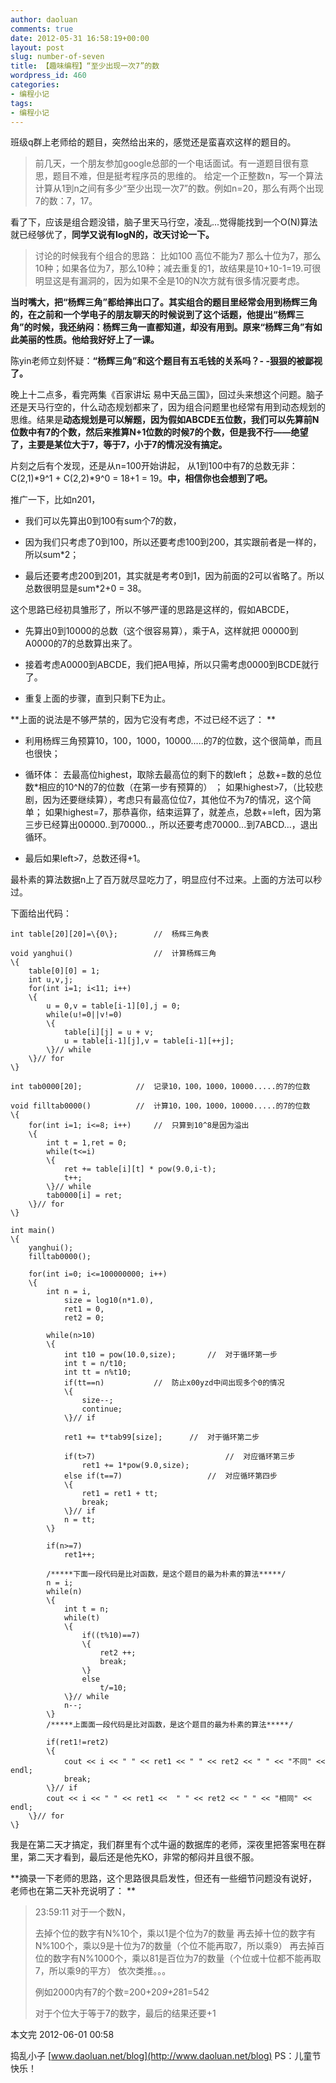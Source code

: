 ```yaml
---
author: daoluan
comments: true
date: 2012-05-31 16:58:19+00:00
layout: post
slug: number-of-seven
title: 【趣味编程】“至少出现一次7”的数
wordpress_id: 460
categories:
- 编程小记
tags:
- 编程小记
---
```


班级q群上老师给的题目，突然给出来的，感觉还是蛮喜欢这样的题目的。


<blockquote>前几天，一个朋友参加google总部的一个电话面试。有一道题目很有意思，题目不难，但是挺考程序员的思维的。
给定一个正整数n，写一个算法计算从1到n之间有多少“至少出现一次7”的数。例如n=20，那么有两个出现7的数：7，17。</blockquote>


<!-- more -->

看了下，应该是组合题没错，脑子里天马行空，凌乱...觉得能找到一个O(N)算法就已经够优了，**同学又说有logN的，改天讨论一下。**


<blockquote>讨论的时候我有个组合的思路：
比如100
高位不能为7
那么十位为7，那么10种；如果各位为7，那么10种；减去重复的1，故结果是10+10-1=19.可很明显这是有漏洞的，因为如果不全是10的N次方就有很多情况要考虑。</blockquote>


**当时嘴大，把“杨辉三角”都给摔出口了。其实组合的题目里经常会用到杨辉三角的，在之前和一个学电子的朋友聊天的时候说到了这个话题，他提出“杨辉三角”的时候，我还纳闷：杨辉三角一直都知道，却没有用到。原来“杨辉三角”有如此美丽的性质。他给我好好上了一课。**

陈yin老师立刻怀疑：**“杨辉三角”和这个题目有五毛钱的关系吗？- -狠狠的被鄙视了。**

晚上十二点多，看完两集《百家讲坛 易中天品三国》，回过头来想这个问题。脑子还是天马行空的，什么动态规划都来了，因为组合问题里也经常有用到动态规划的思维。结果是**动态规划是可以解题，因为假如ABCDE五位数，我们可以先算前N位数中有7的个数，然后来推算N+1位数的时候7的个数，但是我不行——绝望了，主要是某位大于7，等于7，小于7的情况没有搞定。**

片刻之后有个发现，还是从n=100开始讲起，
从1到100中有7的总数无非：C(2,1)*9^1 + C(2,2)*9^0 = 18+1 = 19。**中，相信你也会想到了吧。**

推广一下，比如n201，



	
  * 我们可以先算出0到100有sum个7的数，

	
  * 因为我们只考虑了0到100，所以还要考虑100到200，其实跟前者是一样的，所以sum*2；

	
  * 最后还要考虑200到201，其实就是考考0到1，因为前面的2可以省略了。所以总数很明显是sum*2+0 = 38。


这个思路已经初具雏形了，所以不够严谨的思路是这样的，假如ABCDE，

	
  * 先算出0到10000的总数（这个很容易算），乘于A，这样就把 00000到A0000的7的总数算出来了。

	
  * 接着考虑A0000到ABCDE，我们把A甩掉，所以只需考虑0000到BCDE就行了。

	
  * 重复上面的步骤，直到只剩下E为止。


**上面的说法是不够严禁的，因为它没有考虑，不过已经不远了： **



	
  * 利用杨辉三角预算10，100，1000，10000.....的7的位数，这个很简单，而且也很快；

	
  * 循环体：
去最高位highest，取除去最高位的剩下的数left；
总数+=数的总位数*相应的10^N的7的位数（在第一步有预算的） ；
如果highest>7，（比较悲剧，因为还要继续算），考虑只有最高位位7，其他位不为7的情况，这个简单；
如果highest=7，那恭喜你，结束运算了，就差点，总数+=left，因为第三步已经算出00000..到70000..，所以还要考虑70000...到7ABCD...，退出循环。

	
  * 最后如果left>7，总数还得+1。


最朴素的算法数据n上了百万就尽显吃力了，明显应付不过来。上面的方法可以秒过。

下面给出代码：

    
    int table[20][20]=\{0\};		//	杨辉三角表
    
    void yanghui()					//	计算杨辉三角
    \{
    	table[0][0] = 1;
    	int u,v,j;
    	for(int i=1; i<11; i++)
    	\{
    		u = 0,v = table[i-1][0],j = 0;
    		while(u!=0||v!=0)
    		\{
    			table[i][j] = u + v;
    			u = table[i-1][j],v = table[i-1][++j];
    		\}// while
    	\}// for
    \}
    
    int tab0000[20];			//	记录10，100，1000，10000.....的7的位数
    
    void filltab0000()			//	计算10，100，1000，10000.....的7的位数
    \{
    	for(int i=1; i<=8; i++)		//	只算到10^8是因为溢出
    	\{
    		int t = 1,ret = 0;
    		while(t<=i)
    		\{
    			ret += table[i][t] * pow(9.0,i-t);
    			t++;
    		\}// while
    		tab0000[i] = ret;
    	\}// for
    \}
    
    int main()
    \{
    	yanghui();
    	filltab0000();
    
    	for(int i=0; i<=100000000; i++)
    	\{
    		int n = i,
    			size = log10(n*1.0),
    			ret1 = 0,
    			ret2 = 0;
    
    		while(n>10)
    		\{
    			int t10 = pow(10.0,size);		//	对于循环第一步
    			int t = n/t10;
    			int tt = n%t10;
    			if(tt==n)			//	防止x00yzd中间出现多个0的情况
    			\{
    				size--;
    				continue;
    			\}// if
    
    			ret1 += t*tab99[size];		//	对于循环第二步
    
    			if(t>7)								//	对应循环第三步
    				ret1 += 1*pow(9.0,size);
    			else if(t==7)					//	对应循环第四步
    			\{
    				ret1 = ret1 + tt;
    				break;
    			\}// if
    			n = tt;
    		\}
    
    		if(n>=7)
    			ret1++;
    
    		/*****下面一段代码是比对函数，是这个题目的最为朴素的算法*****/
    		n = i;
    		while(n)
    		\{
    			int t = n;
    			while(t)
    			\{
    				if((t%10)==7)
    				\{
    					ret2 ++;
    					break;
    				\}
    				else
    					t/=10;
    			\}// while
    			n--;
    		\}
    		/*****上面面一段代码是比对函数，是这个题目的最为朴素的算法*****/
    
    		if(ret1!=ret2)
    		\{
    			cout << i << " " << ret1 << " " << ret2 << " " << "不同" << endl;
    			break;
    		\}// if
    		cout << i << " " << ret1 <<  " " << ret2 << " " << "相同" << endl;
    	\}// for
    \}


我是在第二天才搞定，我们群里有个忒牛逼的数据库的老师，深夜里把答案甩在群里，第二天才看到，最后还是他先KO，非常的郁闷并且很不服。

**摘录一下老师的思路，这个思路很具启发性，但还有一些细节问题没有说好，老师也在第二天补充说明了： **


<blockquote>23:59:11
对于一个数N，

去掉个位的数字有N%10个，乘以1是个位为7的数量
再去掉十位的数字有N%100个，乘以9是十位为7的数量（个位不能再取7，所以乘9）
再去掉百位的数字有N%1000个，乘以81是百位为7的数量（个位或十位都不能再取7，所以乘9的平方）
依次类推。。。

例如2000内有7的个数=200+20*9+2*81=542

对于个位大于等于7的数字，最后的结果还要+1</blockquote>


本文完 2012-06-01 00:58

捣乱小子 [www.daoluan.net/blog](http://www.daoluan.net/blog) PS：儿童节快乐！
